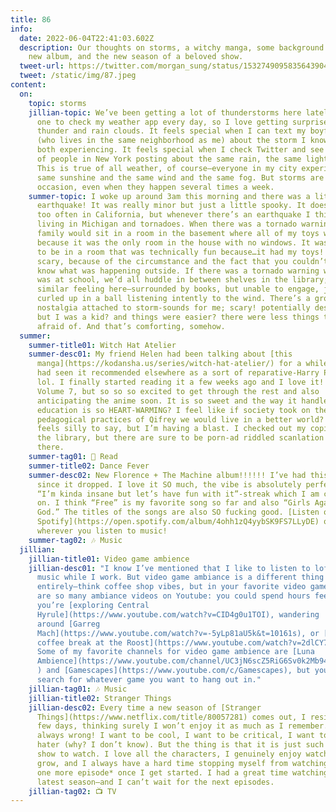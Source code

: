 ```yaml
---
title: 86
info:
  date: 2022-06-04T22:41:03.602Z
  description: Our thoughts on storms, a witchy manga, some background noise, a
    new album, and the new season of a beloved show.
  tweet-url: https://twitter.com/morgan_sung/status/1532749095835643904
  tweet: /static/img/87.jpeg
content:
  on:
    topic: storms
    jillian-topic: We’ve been getting a lot of thunderstorms here lately. I’m not
      one to check my weather app every day, so I love getting surprised by
      thunder and rain clouds. It feels special when I can text my boyfriend
      (who lives in the same neighborhood as me) about the storm I know we’re
      both experiencing. It feels special when I check Twitter and see a bunch
      of people in New York posting about the same rain, the same lightning.
      This is true of all weather, of course—everyone in my city experiences the
      same sunshine and the same wind and the same fog. But storms are a special
      occasion, even when they happen several times a week.
    summer-topic: I woke up around 3am this morning and there was a little
      earthquake! It was really minor but just a little spooky. It doesn’t storm
      too often in California, but whenever there’s an earthquake I think about
      living in Michigan and tornadoes. When there was a tornado warning, my
      family would sit in a room in the basement where all of my toys were
      because it was the only room in the house with no windows. It was eerie,
      to be in a room that was technically fun because…it had my toys! but also
      scary, because of the circumstance and the fact that you couldn’t really
      know what was happening outside. If there was a tornado warning while I
      was at school, we’d all huddle in between shelves in the library; a
      similar feeling here—surrounded by books, but unable to engage, just
      curled up in a ball listening intently to the wind. There’s a grotesque
      nostalgia attached to storm-sounds for me; scary! potentially destructive!
      but I was a kid? and things were easier? there were less things to be
      afraid of. And that’s comforting, somehow.
  summer:
    summer-title01: Witch Hat Atelier
    summer-desc01: My friend Helen had been talking about [this
      manga](https://kodansha.us/series/witch-hat-atelier/) for a while and I
      had seen it recommended elsewhere as a sort of reparative-Harry Potter,
      lol. I finally started reading it a few weeks ago and I love it!!!! I’m on
      Volume 7, but so so so excited to get through the rest and also
      anticipating the anime soon. It is so sweet and the way it handles
      education is so HEART-WARMING? I feel like if society took on the
      pedagogical practices of Qifrey we would live in a better world? Which
      feels silly to say, but I’m having a blast. I checked out my copies from
      the library, but there are sure to be porn-ad riddled scanlation sites out
      there.
    summer-tag01: 📖 Read
    summer-title02: Dance Fever
    summer-desc02: New Florence + The Machine album!!!!!! I’ve had this on repeat
      since it dropped. I love it SO much, the vibe is absolutely perfect for a
      “I’m kinda insane but let’s have fun with it”-streak which I am currently
      on. I think “Free” is my favorite song so far and also “Girls Against
      God.” The titles of the songs are also SO fucking good. [Listen on
      Spotify](https://open.spotify.com/album/4ohh1zQ4yybSK9FS7LLyDE) or
      wherever you listen to music!
    summer-tag02: 🎶 Music
  jillian:
    jillian-title01: Video game ambience
    jillian-desc01: "I know I’ve mentioned that I like to listen to lofi video game
      music while I work. But video game ambiance is a different thing
      entirely—think coffee shop vibes, but in your favorite video game. There
      are so many ambiance videos on Youtube: you could spend hours feeling like
      you’re [exploring Central
      Hyrule](https://www.youtube.com/watch?v=CID4g0u1TOI), wandering
      around [Garreg
      Mach](https://www.youtube.com/watch?v=-5yLp81aU5k&t=10161s), or [taking a
      coffee break at the Roost](https://www.youtube.com/watch?v=2dlCY7XNIfQ).
      Some of my favorite channels for video game ambience are [Luna
      Ambience](https://www.youtube.com/channel/UC3jN6scZ5RiG6Sv0k2Mb94w/videos\
      ) and [Gamescapes](https://www.youtube.com/c/Gamescapes), but you can
      search for whatever game you want to hang out in."
    jillian-tag01: 🎶 Music
    jillian-title02: Stranger Things
    jillian-desc02: Every time a new season of [Stranger
      Things](https://www.netflix.com/title/80057281) comes out, I resist for a
      few days, thinking surely I won’t enjoy it as much as I remember. And I’m
      always wrong! I want to be cool, I want to be critical, I want to be a
      hater (why? I don’t know). But the thing is that it is just such a fun
      show to watch. I love all the characters, I genuinely enjoy watching them
      grow, and I always have a hard time stopping myself from watching *just
      one more episode* once I get started. I had a great time watching this
      latest season—and I can’t wait for the next episodes.
    jillian-tag02: 📺 TV
---
```

